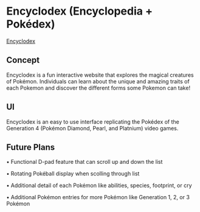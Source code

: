# Encyclodex (Encyclopedia + Pokédex)
[Encyclodex](https://brandon-a-ng.github.io/Encyclodex/)
## Concept
Encyclodex is a fun interactive website that explores the magical creatures of Pokémon. Individuals can learn about the unique and amazing traits of each Pokemon and discover the different forms some Pokemon can take!

## UI
Encyclodex is an easy to use interface replicating the Pokédex of the Generation 4 (Pokémon Diamond, Pearl, and Platnium) video games.

## Future Plans
• Functional D-pad feature that can scroll up and down the list

• Rotating Pokéball display when scolling through list

• Additional detail of each Pokémon like abilities, species, footprint, or cry

• Additional Pokémon entries for more Pokémon like Generation 1, 2, or 3 Pokémon
